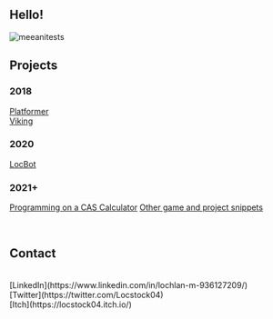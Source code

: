 ## Hello!


![meeanitests](https://user-images.githubusercontent.com/48468645/188485167-a2340125-8d60-4a1a-acd2-5ae76ff91583.gif)

## Projects

### 2018
[Platformer](https://locstock04.github.io/Platformer)<br/>
[Viking](https://locstock04.github.io/Viking)<br/>
### 2020
[LocBot](https://github.com/Locstock04/LocBot)
### 2021+
[Programming on a CAS Calculator](https://locstock04.github.io/cascalculator)
[Other game and project snippets](https://locstock04.github.io/snippets)


<br/>

## Contact
<br/>
[LinkedIn](https://www.linkedin.com/in/lochlan-m-936127209/) 
<br/>
[Twitter](https://twitter.com/Locstock04)
<br/>
[Itch](https://locstock04.itch.io/)
